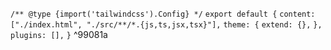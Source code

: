 `/** @type {import('tailwindcss').Config} */`
`export default {`
  `content: ["./index.html", "./src/**/*.{js,ts,jsx,tsx}"],`
  `theme: {`
    `extend: {},`
  `},`
  `plugins: [],`
`}` ^99081a